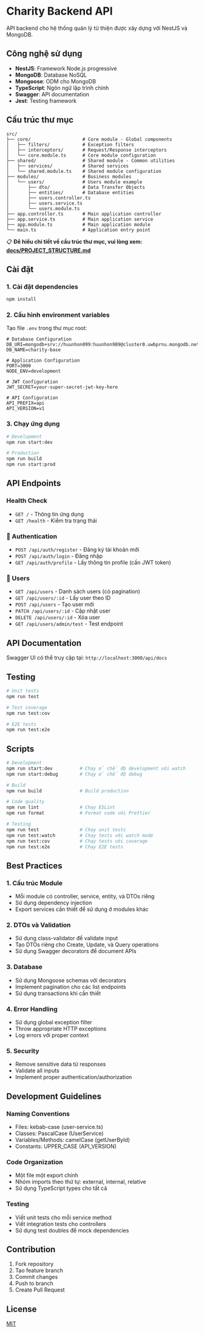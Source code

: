 # Charity Backend API

API backend cho hệ thống quản lý từ thiện được xây dựng với NestJS và MongoDB.

## Công nghệ sử dụng

- **NestJS**: Framework Node.js progressive
- **MongoDB**: Database NoSQL
- **Mongoose**: ODM cho MongoDB
- **TypeScript**: Ngôn ngữ lập trình chính
- **Swagger**: API documentation
- **Jest**: Testing framework

## Cấu trúc thư mục

```
src/
├── core/                   # Core module - Global components
│   ├── filters/            # Exception filters
│   ├── interceptors/       # Request/Response interceptors
│   └── core.module.ts      # Core module configuration
├── shared/                 # Shared module - Common utilities
│   ├── services/           # Shared services
│   └── shared.module.ts    # Shared module configuration
├── modules/                # Business modules
│   └── users/              # Users module example
│       ├── dto/            # Data Transfer Objects
│       ├── entities/       # Database entities
│       ├── users.controller.ts
│       ├── users.service.ts
│       └── users.module.ts
├── app.controller.ts       # Main application controller
├── app.service.ts          # Main application service
├── app.module.ts           # Main application module
└── main.ts                 # Application entry point
```

📋 **Để hiểu chi tiết về cấu trúc thư mục, vui lòng xem: [docs/PROJECT_STRUCTURE.md](docs/PROJECT_STRUCTURE.md)**

## Cài đặt

### 1. Cài đặt dependencies

```bash
npm install
```

### 2. Cấu hình environment variables

Tạo file `.env` trong thư mục root:

```env
# Database Configuration
DB_URI=mongodb+srv://huunhon099:huunhon989@cluster0.uwbprnu.mongodb.net
DB_NAME=charity-base

# Application Configuration
PORT=3000
NODE_ENV=development

# JWT Configuration
JWT_SECRET=your-super-secret-jwt-key-here

# API Configuration
API_PREFIX=api
API_VERSION=v1
```

### 3. Chạy ứng dụng

```bash
# Development
npm run start:dev

# Production
npm run build
npm run start:prod
```

## API Endpoints

### Health Check

- `GET /` - Thông tin ứng dụng
- `GET /health` - Kiểm tra trạng thái

### 🔐 Authentication

- `POST /api/auth/register` - Đăng ký tài khoản mới
- `POST /api/auth/login` - Đăng nhập
- `GET /api/auth/profile` - Lấy thông tin profile (cần JWT token)

### 👥 Users

- `GET /api/users` - Danh sách users (có pagination)
- `GET /api/users/:id` - Lấy user theo ID
- `POST /api/users` - Tạo user mới
- `PATCH /api/users/:id` - Cập nhật user
- `DELETE /api/users/:id` - Xóa user
- `GET /api/users/admin/test` - Test endpoint

## API Documentation

Swagger UI có thể truy cập tại: `http://localhost:3000/api/docs`

## Testing

```bash
# Unit tests
npm run test

# Test coverage
npm run test:cov

# E2E tests
npm run test:e2e
```

## Scripts

```bash
# Development
npm run start:dev          # Chạy ở chế độ development với watch
npm run start:debug        # Chạy ở chế độ debug

# Build
npm run build              # Build production

# Code quality
npm run lint               # Chạy ESLint
npm run format             # Format code với Prettier

# Testing
npm run test               # Chạy unit tests
npm run test:watch         # Chạy tests với watch mode
npm run test:cov           # Chạy tests với coverage
npm run test:e2e           # Chạy E2E tests
```

## Best Practices

### 1. Cấu trúc Module

- Mỗi module có controller, service, entity, và DTOs riêng
- Sử dụng dependency injection
- Export services cần thiết để sử dụng ở modules khác

### 2. DTOs và Validation

- Sử dụng class-validator để validate input
- Tạo DTOs riêng cho Create, Update, và Query operations
- Sử dụng Swagger decorators để document APIs

### 3. Database

- Sử dụng Mongoose schemas với decorators
- Implement pagination cho các list endpoints
- Sử dụng transactions khi cần thiết

### 4. Error Handling

- Sử dụng global exception filter
- Throw appropriate HTTP exceptions
- Log errors với proper context

### 5. Security

- Remove sensitive data từ responses
- Validate all inputs
- Implement proper authentication/authorization

## Development Guidelines

### Naming Conventions

- Files: kebab-case (user-service.ts)
- Classes: PascalCase (UserService)
- Variables/Methods: camelCase (getUserById)
- Constants: UPPER_CASE (API_VERSION)

### Code Organization

- Một file một export chính
- Nhóm imports theo thứ tự: external, internal, relative
- Sử dụng TypeScript types cho tất cả

### Testing

- Viết unit tests cho mỗi service method
- Viết integration tests cho controllers
- Sử dụng test doubles để mock dependencies

## Contribution

1. Fork repository
2. Tạo feature branch
3. Commit changes
4. Push to branch
5. Create Pull Request

## License

[MIT](LICENSE)
